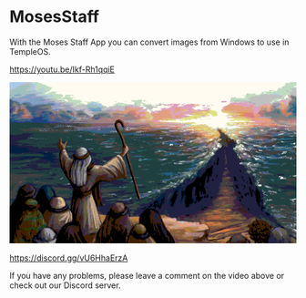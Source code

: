 # MosesStaff
 With the Moses Staff App you can convert images from Windows to use in TempleOS.
 
https://youtu.be/Ikf-Rh1qqiE

![moses](https://github.com/austings/MosesStaff/blob/master/moses.bmp)

https://discord.gg/vU6HhaErzA

If you have any problems, please leave a comment on the video above or check out our Discord server.
